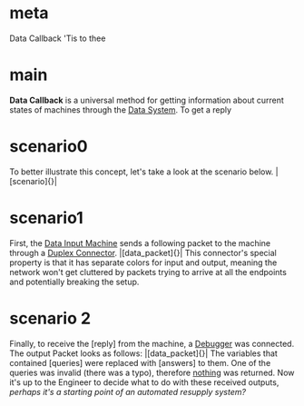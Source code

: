 # meta
Data Callback
'Tis to thee

# main
**Data Callback** is a universal method for getting information about current states of machines through the [Data System](data_main.md).
To get a reply

# scenario0
To better illustrate this concept, let's take a look at the scenario below.
|[scenario]{}|

# scenario1
First, the [Data Input Machine](data_input_machine.md) sends a following packet to the machine through a [Duplex Connector](data_wiring.md#duplexconnector).
|[data_packet]{}|
This connector's special property is that it has separate colors for input and output, meaning the network won't get cluttered by packets trying to arrive at all the endpoints and potentially breaking the setup.

# scenario 2
Finally, to receive the [reply] from the machine, a [Debugger](data_wiring.md#debugger) was connected.
The output Packet looks as follows:
|[data_packet]{}|
The variables that contained [queries] were replaced with [answers] to them. One of the queries was invalid (there was a typo), therefore [nothing](data_types.md#null) was returned.
Now it's up to the Engineer to decide what to do with these received outputs, *perhaps it's a starting point of an automated resupply system?*